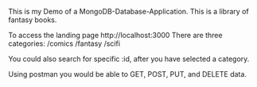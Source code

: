 This is my Demo of a MongoDB-Database-Application.
This is a library of fantasy books.

To access the landing page http://localhost:3000
  There are three categories:
    /comics
    /fantasy
    /scifi

You could also search for specific :id, after you have selected a category.

Using postman you would be able to GET, POST, PUT, and DELETE data.
